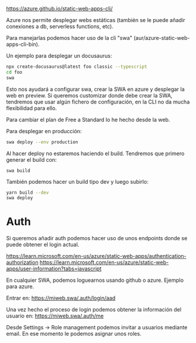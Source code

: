 <https://azure.github.io/static-web-apps-cli/>

Azure nos permite desplegar webs estáticas (también se le puede añadir conexiones a db, serverless functions, etc).

Para manejarlas podemos hacer uso de la cli "swa" (aur/azure-static-web-apps-cli-bin).

Un ejemplo para desplegar un docusaurus:

```bash
npx create-docusaurus@latest foo classic --typescript
cd foo
swa
```

Esto nos ayudará a configurar swa, crear la SWA en azure y desplegar la web en preview.
Si queremos customizar donde debe crear la SWA, tendremos que usar algún fichero de configuración, en la CLI no da mucha flexibilidad para ello.

Para cambiar el plan de Free a Standard lo he hecho desde la web.

Para desplegar en producción:

```bash
swa deploy --env production
```

Al hacer deploy no estaremos haciendo el build.
Tendremos que primero generar el build con:

```
swa build
```

También podemos hacer un build tipo dev y luego subirlo:

```bash
yarn build --dev
swa deploy
```

# Auth

Si queremos añadir auth podemos hacer uso de unos endpoints donde se puede obtener el login actual.

<https://learn.microsoft.com/en-us/azure/static-web-apps/authentication-authorization>
<https://learn.microsoft.com/en-us/azure/static-web-apps/user-information?tabs=javascript>

En cualquier SWA, podemos loguearnos usando github o azure.
Ejemplo para azure.

Entrar en:
<https://miweb.swa/.auth/login/aad>

Una vez hecho el proceso de login podemos obtener la información del usuario en:
<https://miweb.swa/.auth/me>

Desde Settings -> Role management podemos invitar a usuarios mediante email.
En ese momento le podemos asignar unos roles.
